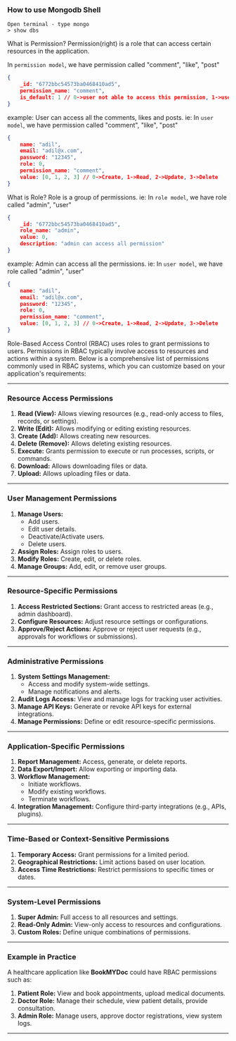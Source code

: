 ### How to use Mongodb Shell
```
Open terminal - type mongo
> show dbs
```


What is Permission?
Permission(right) is a role that can access certain resources in the application.

In `permission model`, we have permission called "comment", "like", "post"
```json
{
    _id: "6772bbc54573ba0468410ad5",
    permission_name: "comment",
    is_default: 1 // 0->user not able to access this permission, 1->user can access this permission
}
```

example: User can access all the comments, likes and posts.
ie: In `user model`, we have permission called "comment", "like", "post"
```json
{
    name: "adil",
    email: "adil@x.com",
    password: "12345",
    role: 0,
    permission_name: "comment", 
    value: [0, 1, 2, 3] // 0->Create, 1->Read, 2->Update, 3->Delete 
}
```

What is Role?
Role is a group of permissions.
ie: In `role model`, we have role called "admin", "user"
```json
{
    _id: "6772bbc54573ba0468410ad5",
    role_name: "admin",
    value: 0,
    description: "admin can access all permission"
}   
```
example: Admin can access all the permissions.
ie: In `user model`, we have role called "admin", "user"
```json
{
    name: "adil",
    email: "adil@x.com",
    password: "12345",
    role: 0,
    permission_name: "comment", 
    value: [0, 1, 2, 3] // 0->Create, 1->Read, 2->Update, 3->Delete 
}
```



Role-Based Access Control (RBAC) uses roles to grant permissions to users. Permissions in RBAC typically involve access to resources and actions within a system. Below is a comprehensive list of permissions commonly used in RBAC systems, which you can customize based on your application's requirements:

---

### **Resource Access Permissions**
1. **Read (View):** Allows viewing resources (e.g., read-only access to files, records, or settings).
2. **Write (Edit):** Allows modifying or editing existing resources.
3. **Create (Add):** Allows creating new resources.
4. **Delete (Remove):** Allows deleting existing resources.
5. **Execute:** Grants permission to execute or run processes, scripts, or commands.
6. **Download:** Allows downloading files or data.
7. **Upload:** Allows uploading files or data.

---

### **User Management Permissions**
1. **Manage Users:**
   - Add users.
   - Edit user details.
   - Deactivate/Activate users.
   - Delete users.
2. **Assign Roles:** Assign roles to users.
3. **Modify Roles:** Create, edit, or delete roles.
4. **Manage Groups:** Add, edit, or remove user groups.

---

### **Resource-Specific Permissions**
1. **Access Restricted Sections:** Grant access to restricted areas (e.g., admin dashboard).
2. **Configure Resources:** Adjust resource settings or configurations.
3. **Approve/Reject Actions:** Approve or reject user requests (e.g., approvals for workflows or submissions).

---

### **Administrative Permissions**
1. **System Settings Management:**
   - Access and modify system-wide settings.
   - Manage notifications and alerts.
2. **Audit Logs Access:** View and manage logs for tracking user activities.
3. **Manage API Keys:** Generate or revoke API keys for external integrations.
4. **Manage Permissions:** Define or edit resource-specific permissions.

---

### **Application-Specific Permissions**
1. **Report Management:** Access, generate, or delete reports.
2. **Data Export/Import:** Allow exporting or importing data.
3. **Workflow Management:**
   - Initiate workflows.
   - Modify existing workflows.
   - Terminate workflows.
4. **Integration Management:** Configure third-party integrations (e.g., APIs, plugins).

---

### **Time-Based or Context-Sensitive Permissions**
1. **Temporary Access:** Grant permissions for a limited period.
2. **Geographical Restrictions:** Limit actions based on user location.
3. **Access Time Restrictions:** Restrict permissions to specific times or dates.

---

### **System-Level Permissions**
1. **Super Admin:** Full access to all resources and settings.
2. **Read-Only Admin:** View-only access to resources and configurations.
3. **Custom Roles:** Define unique combinations of permissions.

---

### **Example in Practice**
A healthcare application like **BookMYDoc** could have RBAC permissions such as:
1. **Patient Role:** View and book appointments, upload medical documents.
2. **Doctor Role:** Manage their schedule, view patient details, provide consultation.
3. **Admin Role:** Manage users, approve doctor registrations, view system logs.

---

 